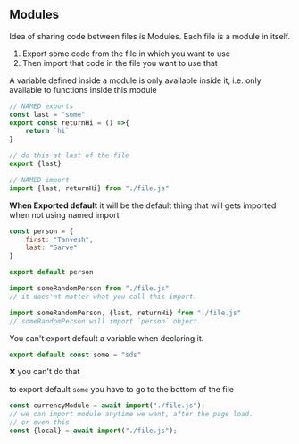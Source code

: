 ## Modules
Idea of sharing code between files is Modules. Each file is a module in itself.

1. Export some code from the file in which you want to use
2. Then import that code in the file you want to use that

A variable defined inside a module is only available inside it, i.e. only available to functions inside this module

```js
// NAMED exports
const last = "some"
export const returnHi = () =>{
	return `hi`
} 

// do this at last of the file
export {last}
```
```js
// NAMED import
import {last, returnHi} from "./file.js"
```


**When Exported default** it will be the default thing that will gets imported when not using named import
```js
const person = {
	first: "Tanvesh",
	last: "Sarve"
}

export default person
```

```js
import someRandomPerson from "./file.js"
// it does'nt matter what you call this import. 

import someRandomPerson, {last, returnHi} from "./file.js"
// someRandomPerson will import `person` object.
```

You can't export default a variable when declaring it.
```js
export default const some = "sds"
```
❌  you can't do that

to export default `some` you have to go to the bottom of the file

```js
const currencyModule = await import("./file.js");
// we can import module anytime we want, after the page load.
// or even this 
const {local} = await import("./file.js");

```